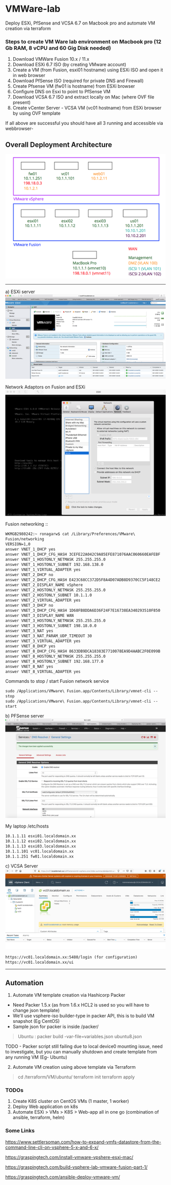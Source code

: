 # VMWare-lab
Deploy ESXi, PfSense and VCSA 6.7 on Macbook pro and automate VM creation via terraform

### Steps to create VM Ware lab environment on Macbook pro (12 Gb RAM, 8 vCPU and 60 Gig Disk needed)

1. Download VMWare Fusion 10.x / 11.x
2. Download ESXi 6.7 ISO (by creating VMware account)
3. Create a VM (from Fusion, esxi01 hostname) using ESXi ISO and open it in web browser
4. Download PfSense ISO (required for private DNS and Firewall)
5. Create Pfsense VM (fw01 is hostname) from ESXi browser
6. Configure DNS on Esxi to point to PfSense VM
7. Download VCSA 6.7 ISO and extract locally on Mac (where OVF file present)
8. Create vCenter Server - VCSA VM (vc01 hostname) from ESXi browser by using OVF template

If all above are successful you should have all 3 running and accessible via webbrowser-

## Overall Deployment Architecture

[![deployment.png](https://github.com/ronak-agarwal/VMWare-lab/blob/master/png-img/deployment.png)]()

-------------

a) ESXi server
[![esxi.png](https://github.com/ronak-agarwal/VMWare-lab/blob/master/png-img/esxi.png)]()

Network Adaptors on Fusion and ESXi
[![fusion-network.png](https://github.com/ronak-agarwal/VMWare-lab/blob/master/png-img/fusion-network.png)]()

Fusion networking ::

```hcl
WKMGB2980242:~ ronagarw$ cat /Library/Preferences/VMware\ Fusion/networking
VERSION=1,0
answer VNET_1_DHCP yes
answer VNET_1_DHCP_CFG_HASH 3CEFE22A042C9A85EFE871076AAC060660EAFEBF
answer VNET_1_HOSTONLY_NETMASK 255.255.255.0
answer VNET_1_HOSTONLY_SUBNET 192.168.138.0
answer VNET_1_VIRTUAL_ADAPTER yes
answer VNET_2_DHCP no
answer VNET_2_DHCP_CFG_HASH E423C68CC372D5F8A4D07ADB8D9370CC5F148CE2
answer VNET_2_DISPLAY_NAME vSphere
answer VNET_2_HOSTONLY_NETMASK 255.255.255.0
answer VNET_2_HOSTONLY_SUBNET 10.1.1.0
answer VNET_2_VIRTUAL_ADAPTER yes
answer VNET_3_DHCP no
answer VNET_3_DHCP_CFG_HASH 1D68FB8DDA6D36F24F7E16738EA340293510F850
answer VNET_3_DISPLAY_NAME WAN
answer VNET_3_HOSTONLY_NETMASK 255.255.255.0
answer VNET_3_HOSTONLY_SUBNET 198.18.0.0
answer VNET_3_NAT yes
answer VNET_3_NAT_PARAM_UDP_TIMEOUT 30
answer VNET_3_VIRTUAL_ADAPTER yes
answer VNET_8_DHCP yes
answer VNET_8_DHCP_CFG_HASH 8633DB9DCA18383E7710078EA9D4AABC2F0E099B
answer VNET_8_HOSTONLY_NETMASK 255.255.255.0
answer VNET_8_HOSTONLY_SUBNET 192.168.177.0
answer VNET_8_NAT yes
answer VNET_8_VIRTUAL_ADAPTER yes
```

Commands to stop / start Fusion network service

```hcl
sudo /Applications/VMware\ Fusion.app/Contents/Library/vmnet-cli --stop
sudo /Applications/VMware\ Fusion.app/Contents/Library/vmnet-cli --start
```


b) PFSense server
[![pfsense.png](https://github.com/ronak-agarwal/VMWare-lab/blob/master/png-img/pfsense.png)]()


My laptop /etc/hosts

```hcl
10.1.1.11 esxi01.localdomain.xx
10.1.1.12 esxi02.localdomain.xx
10.1.1.13 esxi03.localdomain.xx
10.1.1.101 vc01.localdomain.xx
10.1.1.251 fw01.localdomain.xx
```


c) VCSA Server
[![vc.png](https://github.com/ronak-agarwal/VMWare-lab/blob/master/png-img/vc.png)]()

```hcl
https://vc01.localdomain.xx:5480/login (for configuration)
https://vc01.localdomain.xx/ui
```

-----------

## Automation

1. Automate VM template creation via Hashicorp Packer

- Need Packer 1.5.x (as from 1.6.x HCL2 is used so you will have to change json template)
- We'll use vsphere-iso builder-type in packer API, this is to build VM snapshot (Eg CentOS)
- Sample json for packer is inside /packer/

> Ubuntu : packer build -var-file=variables.json ubuntu8.json


TODO - Packer script still failing due to local device0 mounting issue, need to investigate, but you can manually shutdown and create template from any running VM (Eg- Ubuntu)


2. Automate VM creation using above template via Terraform

> cd /terraform/VM/ubuntu/
> terraform init
> terraform apply

### TODOs

1. Create K8S cluster on CentOS VMs (1 master, 1 worker)
2. Deploy Web application on k8s
3. Automate ESXi > VMs > K8S > Web-app all in one go (combination of ansible, terraform, helm)

### Some Links
https://www.settlersoman.com/how-to-expand-vmfs-datastore-from-the-command-line-cli-on-vsphere-5-x-and-6-x/

https://graspingtech.com/install-vmware-vpshere-esxi-mac/

https://graspingtech.com/build-vsphere-lab-vmware-fusion-part-1/

https://graspingtech.com/ansible-deploy-vmware-vm/

